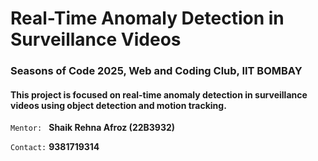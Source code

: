# Real-Time Anomaly Detection in Surveillance Videos 
### Seasons of Code 2025, Web and Coding Club, IIT BOMBAY

#### This project is focused on real-time anomaly detection in surveillance videos using object detection and motion tracking.

`Mentor: ` **Shaik Rehna Afroz (22B3932)**

`Contact:` **9381719314**
